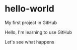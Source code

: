 # hello-world
My first project in GitHub

Hello, I'm learning to use GitHub

Let's see what happens
